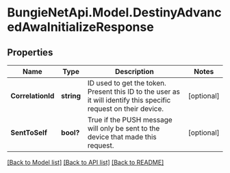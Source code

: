 # BungieNetApi.Model.DestinyAdvancedAwaInitializeResponse
## Properties

Name | Type | Description | Notes
------------ | ------------- | ------------- | -------------
**CorrelationId** | **string** | ID used to get the token. Present this ID to the user as it will identify this specific request on their device. | [optional] 
**SentToSelf** | **bool?** | True if the PUSH message will only be sent to the device that made this request. | [optional] 

[[Back to Model list]](../README.md#documentation-for-models) [[Back to API list]](../README.md#documentation-for-api-endpoints) [[Back to README]](../README.md)

